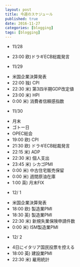 ```yaml
---
layout: post
title: 今週のスケジュール
published: true
date: 2016-11-27
categories: [blogging]
tags: [blogging]
---
```

* 11/28  
 - 23:00 欧)ドラギECB総裁発言  
* 11/29  
 - 米国企業決算発表  
 - 22:00 独) CPI  
 - 22:30 米) 第3四半期GDP改定値  
 - 23:00 米) HPI  
 -  0:00 米) 消費者信頼感指数  
* 11/30  
 - 月末  
 - ゴトー日  
 - OPEC総会  
 - 19:00 欧) CPI  
 - 21:30 欧) ドラギECB総裁発言  
 - 22:15 米) ADP  
 - 22:30 米) 個人支出  
 - 23:45 米) シカゴPMI  
 -  0:00 米) 中古住宅販売保留  
 -  0:00 米) 週間原油在庫  
 -  1:00 英) 月末FIX  
* 12/ 1  
 - 米国企業決算発表  
 - 18:00 欧) 製造業PMI  
 - 18:30 英) 製造業PMI  
 - 22:30 米) 新規失業保険申請件数  
 -  0:00 米) ISM製造業PMI  
* 12/ 2  
 - 4日にイタリア国民投票を控える  
 - 18:00 英) 建設業PMI  
 - 22:30 米) 雇用統計  
